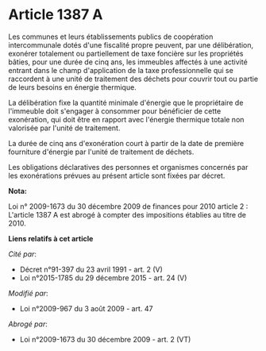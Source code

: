 # Article 1387 A

Les communes et leurs établissements publics de coopération intercommunale dotés d'une fiscalité propre peuvent, par une
délibération, exonérer totalement ou partiellement de taxe foncière sur les propriétés bâties, pour une durée de cinq ans,
les immeubles affectés à une activité entrant dans le champ d'application de la taxe professionnelle qui se raccordent à une
unité de traitement des déchets pour couvrir tout ou partie de leurs besoins en énergie thermique. 

La délibération fixe la quantité minimale d'énergie que le propriétaire de l'immeuble doit s'engager à consommer pour
bénéficier de cette exonération, qui doit être en rapport avec l'énergie thermique totale non valorisée par l'unité de
traitement. 

La durée de cinq ans d'exonération court à partir de la date de première fourniture d'énergie par l'unité de traitement de
déchets. 

Les obligations déclaratives des personnes et organismes concernés par les exonérations prévues au présent article sont
fixées par décret.

**Nota:**

Loi n° 2009-1673 du 30 décembre 2009 de finances pour 2010 article 2 : L'article 1387 A est abrogé à compter des impositions
établies au titre de 2010.

**Liens relatifs à cet article**

_Cité par_:

  - Décret n°91-397 du 23 avril 1991 - art. 2 (V)
  - Loi n°2015-1785 du 29 décembre 2015 - art. 24 (V)

_Modifié par_:

  - Loi n°2009-967 du 3 août 2009 - art. 47

_Abrogé par_:

  - Loi n°2009-1673 du 30 décembre 2009 - art. 2 (VT)
